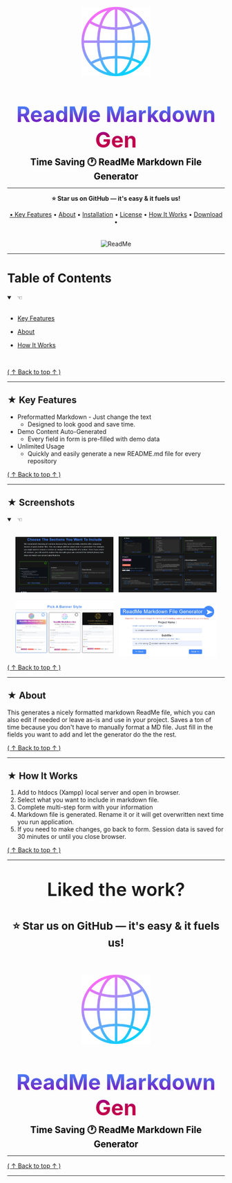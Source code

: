 <!-----------------------------------------------------------------------------------------------------
This README.md file was generated using web app repository available at github.com/nicoleweathers/ReadMeGen
------------------------------------------------------------------------------------------------------->


<p align="center"><img src="imgs/logo2.webp" alt="ReadMe" width="160"></p>

<div style="text-align:center">
<p style="background-image:linear-gradient(180deg,#4388ff 10%,#8400ad 50%,#c0004d 70%);background-clip:text;-webkit-background-clip:text;-webkit-text-fill-color:transparent;padding:7px 10px;font-size:3.5em;margin-bottom:0!important;font-weight:700"> ReadMe Markdown Gen </p><span style="color:#000;font-weight:700;font-size:1.5em;padding-top:0!important;margin-top:0!important"> Time Saving  🕐 ReadMe Markdown File Generator </span>
</div>

---


<p align="center"><strong>⭐ Star us on GitHub — it's easy & it fuels us!</strong></p>

<p style="padding-bottom:20px;text-align:center"> 
    <a href="#-key-features">&bull; Key Features</a> &bull;
    <a href="#-about">About</a> &bull;
    <a href="#-installation">Installation</a> &bull;
    <a href="#-license">License</a> &bull;
    <a href="#-how-it-works">How It Works</a> &bull;
    <a href="#-download">Download</a> &bull;
</p>


<p align="center">
  <img src="imgs/readmemdgen.gif" alt="ReadMe">
</p>

---
<a id="readme-top"></a>

# Table of Contents

<details open>
<summary> &nbsp; &#9756; </summary> <br />

- [Key Features](#-key-features)
- [About](#-about)





- [How It Works](#-how-it-works)




  
</details>

<br>


[( ↑ Back to top ↑ )](#readme-top)

---        
        

## &#9733; Key Features

* Preformatted Markdown - Just change the text
  - Designed to look good and save time.
* Demo Content Auto-Generated
  - Every field in form is pre-filled with demo data
* Unlimited Usage
  - Quickly and easily generate a new README.md file for every repository       


[( ↑ Back to top ↑ )](#readme-top)

---        
        

## &#9733; Screenshots


<details open>
<summary> &nbsp; &#9756; </summary> <br />

<p align="center">
    <img width="45%" src="imgs/img1.webp" />
&nbsp;
    <img width="45%" src="imgs/img2.webp" />
</p>

<p align="center">
    <img width="45%" src="imgs/img3.webp" />
&nbsp;
    <img width="45%" src="imgs/img4.webp" />
</p> 

</details>


[( ↑ Back to top ↑ )](#readme-top)

---        
        

## &#9733; About

This generates a nicely formatted markdown ReadMe file, which you can also edit if needed or leave as-is and use in your project. Saves a ton of time because you don't have to manually format a MD file. Just fill in the fields you want to add and let the generator do the the rest.


[( ↑ Back to top ↑ )](#readme-top)

---        
        

## &#9733; How It Works

1. Add to htdocs (Xampp) local server and open in browser.
2. Select what you want to include in markdown file.
3. Complete multi-step form with your information
4. Markdown file is generated. Rename it or it will get overwritten next time you run application.
5. If you need to make changes, go back to form. Session data is saved for 30 minutes or until you close browser.


[( ↑ Back to top ↑ )](#readme-top)

---        
        
<div style="text-align:center;font-size:1.5em;padding-bottom:20px">
<p style="font-size:2em;font-weight:600">Liked the work?</p>

### ⭐ Star us on GitHub — it's easy & it fuels us!

</div> 


<p align="center"><img src="imgs/logo2.webp" alt="ReadMe" width="160"></p>

<div style="text-align:center">
<p style="background-image:linear-gradient(180deg,#4388ff 10%,#8400ad 50%,#c0004d 70%);background-clip:text;-webkit-background-clip:text;-webkit-text-fill-color:transparent;padding:7px 10px;font-size:3.5em;margin-bottom:0!important;font-weight:700"> ReadMe Markdown Gen </p><span style="color:#000;font-weight:700;font-size:1.5em;padding-top:0!important;margin-top:0!important"> Time Saving  🕐 ReadMe Markdown File Generator </span>
</div>

---



[( ↑ Back to top ↑ )](#readme-top)

---        
        